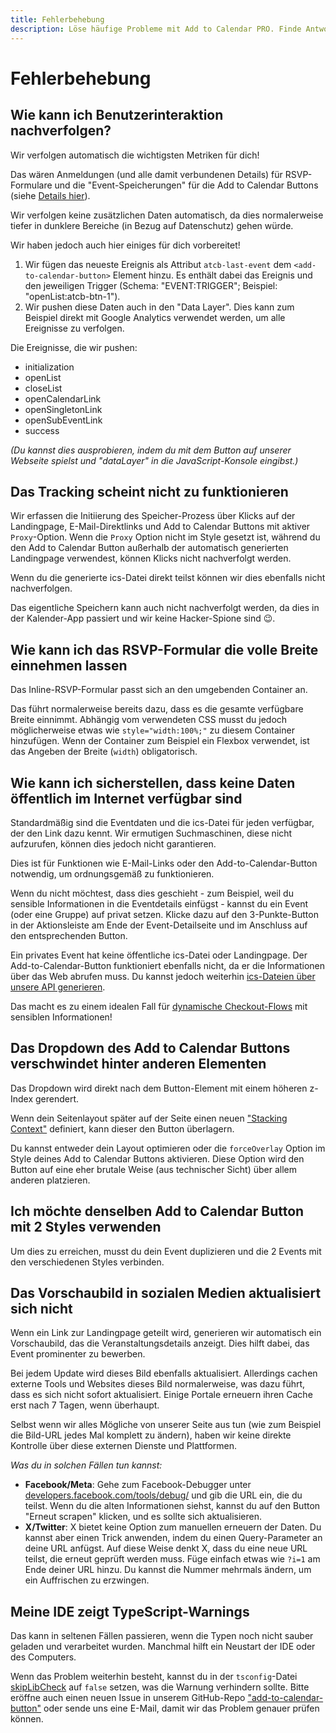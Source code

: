 ```yaml
---
title: Fehlerbehebung
description: Löse häufige Probleme mit Add to Calendar PRO. Finde Antworten auf oft gestellte Fragen und Fehlerbehebungsschritte.
---
```


# Fehlerbehebung

## Wie kann ich Benutzerinteraktion nachverfolgen?

Wir verfolgen automatisch die wichtigsten Metriken für dich!

Das wären Anmeldungen (und alle damit verbundenen Details) für RSVP-Formulare und die "Event-Speicherungen" für die Add to Calendar Buttons (siehe [Details hier](/de/application-manual/analytics)).

Wir verfolgen keine zusätzlichen Daten automatisch, da dies normalerweise tiefer in dunklere Bereiche (in Bezug auf Datenschutz) gehen würde.

Wir haben jedoch auch hier einiges für dich vorbereitet!

1. Wir fügen das neueste Ereignis als Attribut `atcb-last-event` dem `<add-to-calendar-button>` Element hinzu. Es enthält dabei das Ereignis und den jeweiligen Trigger (Schema: "EVENT:TRIGGER"; Beispiel: "openList:atcb-btn-1").
2. Wir pushen diese Daten auch in den "Data Layer". Dies kann zum Beispiel direkt mit Google Analytics verwendet werden, um alle Ereignisse zu verfolgen.

Die Ereignisse, die wir pushen:

* initialization
* openList
* closeList
* openCalendarLink
* openSingletonLink
* openSubEventLink
* success

*(Du kannst dies ausprobieren, indem du mit dem Button auf unserer Webseite spielst und "dataLayer" in die JavaScript-Konsole eingibst.)*

## Das Tracking scheint nicht zu funktionieren

Wir erfassen die Initiierung des Speicher-Prozess über Klicks auf der Landingpage, E-Mail-Direktlinks und Add to Calendar Buttons mit aktiver `Proxy`-Option. Wenn die `Proxy` Option nicht im Style gesetzt ist, während du den Add to Calendar Button außerhalb der automatisch generierten Landingpage verwendest, können Klicks nicht nachverfolgt werden.

Wenn du die generierte ics-Datei direkt teilst können wir dies ebenfalls nicht nachverfolgen.

Das eigentliche Speichern kann auch nicht nachverfolgt werden, da dies in der Kalender-App passiert und wir keine Hacker-Spione sind 😉.

## Wie kann ich das RSVP-Formular die volle Breite einnehmen lassen

Das Inline-RSVP-Formular passt sich an den umgebenden Container an.

Das führt normalerweise bereits dazu, dass es die gesamte verfügbare Breite einnimmt. Abhängig vom verwendeten CSS musst du jedoch möglicherweise etwas wie `style="width:100%;"` zu diesem Container hinzufügen. Wenn der Container zum Beispiel ein Flexbox verwendet, ist das Angeben der Breite (`width`) obligatorisch.

## Wie kann ich sicherstellen, dass keine Daten öffentlich im Internet verfügbar sind

Standardmäßig sind die Eventdaten und die ics-Datei für jeden verfügbar, der den Link dazu kennt. Wir ermutigen Suchmaschinen, diese nicht aufzurufen, können dies jedoch nicht garantieren.

Dies ist für Funktionen wie E-Mail-Links oder den Add-to-Calendar-Button notwendig, um ordnungsgemäß zu funktionieren.

Wenn du nicht möchtest, dass dies geschieht - zum Beispiel, weil du sensible Informationen in die Eventdetails einfügst - kannst du ein Event (oder eine Gruppe) auf privat setzen. Klicke dazu auf den 3-Punkte-Button in der Aktionsleiste am Ende der Event-Detailseite und im Anschluss auf den entsprechenden Button.

Ein privates Event hat keine öffentliche ics-Datei oder Landingpage. Der Add-to-Calendar-Button funktioniert ebenfalls nicht, da er die Informationen über das Web abrufen muss. Du kannst jedoch weiterhin [ics-Dateien über unsere API generieren](/de/api/miscellaneous#retrieve-ics-file-body).

Das macht es zu einem idealen Fall für [dynamische Checkout-Flows](/de/recipes/dynamic-checkout) mit sensiblen Informationen!

## Das Dropdown des Add to Calendar Buttons verschwindet hinter anderen Elementen

Das Dropdown wird direkt nach dem Button-Element mit einem höheren z-Index gerendert.

Wenn dein Seitenlayout später auf der Seite einen neuen ["Stacking Context"](https://developer.mozilla.org/en-US/docs/Web/CSS/CSS_positioned_layout/Understanding_z-index/Stacking_context) definiert, kann dieser den Button überlagern.

Du kannst entweder dein Layout optimieren oder die `forceOverlay` Option im Style deines Add to Calendar Buttons aktivieren. Diese Option wird den Button auf eine eher brutale Weise (aus technischer Sicht) über allem anderen platzieren.

## Ich möchte denselben Add to Calendar Button mit 2 Styles verwenden

Um dies zu erreichen, musst du dein Event duplizieren und die 2 Events mit den verschiedenen Styles verbinden.

## Das Vorschaubild in sozialen Medien aktualisiert sich nicht

Wenn ein Link zur Landingpage geteilt wird, generieren wir automatisch ein Vorschaubild, das die Veranstaltungsdetails anzeigt. Dies hilft dabei, das Event prominenter zu bewerben.

Bei jedem Update wird dieses Bild ebenfalls aktualisiert. Allerdings cachen externe Tools und Websites dieses Bild normalerweise, was dazu führt, dass es sich nicht sofort aktualisiert. Einige Portale erneuern ihren Cache erst nach 7 Tagen, wenn überhaupt.

Selbst wenn wir alles Mögliche von unserer Seite aus tun (wie zum Beispiel die Bild-URL jedes Mal komplett zu ändern), haben wir keine direkte Kontrolle über diese externen Dienste und Plattformen.

_Was du in solchen Fällen tun kannst:_

* **Facebook/Meta**: Gehe zum Facebook-Debugger unter [developers.facebook.com/tools/debug/](https://developers.facebook.com/tools/debug/) und gib die URL ein, die du teilst. Wenn du die alten Informationen siehst, kannst du auf den Button "Erneut scrapen" klicken, und es sollte sich aktualisieren.
* **X/Twitter**: X bietet keine Option zum manuellen erneuern der Daten. Du kannst aber einen Trick anwenden, indem du einen Query-Parameter an deine URL anfügst. Auf diese Weise denkt X, dass du eine neue URL teilst, die erneut geprüft werden muss. Füge einfach etwas wie `?i=1` am Ende deiner URL hinzu. Du kannst die Nummer mehrmals ändern, um ein Auffrischen zu erzwingen.

## Meine IDE zeigt TypeScript-Warnings

Das kann in seltenen Fällen passieren, wenn die Typen noch nicht sauber geladen und verarbeitet wurden. Manchmal hilft ein Neustart der IDE oder des Computers.

Wenn das Problem weiterhin besteht, kannst du in der `tsconfig`-Datei [skipLibCheck](https://www.typescriptlang.org/tsconfig#skipLibCheck) auf `false` setzen, was die Warnung verhindern sollte.
Bitte eröffne auch einen neuen Issue in unserem GitHub-Repo ["add-to-calendar-button"](https://github.com/add2cal/add-to-calendar-button/issues/new/choose) oder sende uns eine E-Mail, damit wir das Problem genauer prüfen können.
